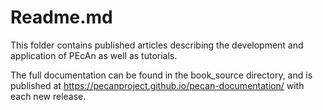# Readme.md

This folder contains published articles describing the development and application of PEcAn as well as tutorials.

The full documentation can be found in the book_source directory, and is published at <https://pecanproject.github.io/pecan-documentation/> with each new release.
